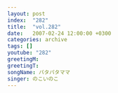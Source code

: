 ```yaml
---
layout: post
index:  "282"
title:  "vol.282"
date:   2007-02-24 12:00:00 +0300
categories: archive
tags: []
youtube: "282"
greetingM: 
greetingT: 
songName: パタパタママ
singer: のこいのこ
---
```

